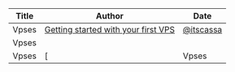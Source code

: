 
| Title | Author | Date |
| ----- | ------ | ---- |
| Vpses | [Getting started with your first VPS](tutorials/vpses/1-getting-started-with-your-first-server.md) | [@itscassa](http://github.com/itscassa)   | 2015-04-27 | 
| Vpses | [](tutorials/vpses/index.md) | | Title | Author | Date | | 2015-04-27 | 
| Vpses | [| Vpses | [Getting started with your first VPS](tutorials/vpses/1-getting-started-with-your-first-server.md) | [@itscassa](http://github.com/itscassa)   | 2015-04-27 | ](tutorials/vpses/list.md) | | Vpses | [](tutorials/vpses/index.md) | | Title | Author | Date | | 2015-04-27 |  | 2015-04-27 | 
